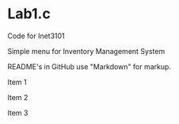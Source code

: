 # Lab1.c


Code for Inet3101

Simple menu for Inventory Management System

README's in GitHub use "Markdown" for markup.

Item 1

Item 2

Item 3

